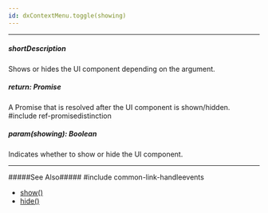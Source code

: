 ```yaml
---
id: dxContextMenu.toggle(showing)
---
```

---
##### shortDescription
Shows or hides the UI component depending on the argument.

##### return: Promise<void>
A Promise that is resolved after the UI component is shown/hidden.
#include ref-promisedistinction

##### param(showing): Boolean
Indicates whether to show or hide the UI component.

---
#####See Also#####
#include common-link-handleevents
- [show()](/api-reference/10%20UI%20Components/dxContextMenu/3%20Methods/show().md '/Documentation/ApiReference/UI_Components/dxContextMenu/Methods/#show')
- [hide()](/api-reference/10%20UI%20Components/dxContextMenu/3%20Methods/hide().md '/Documentation/ApiReference/UI_Components/dxContextMenu/Methods/#hide')